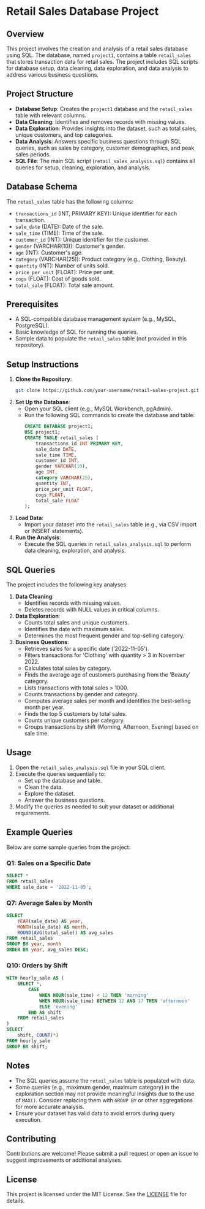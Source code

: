 # Retail Sales Database Project

## Overview
This project involves the creation and analysis of a retail sales database using SQL. The database, named `project1`, contains a table `retail_sales` that stores transaction data for retail sales. The project includes SQL scripts for database setup, data cleaning, data exploration, and data analysis to address various business questions.

## Project Structure
- **Database Setup**: Creates the `project1` database and the `retail_sales` table with relevant columns.
- **Data Cleaning**: Identifies and removes records with missing values.
- **Data Exploration**: Provides insights into the dataset, such as total sales, unique customers, and top categories.
- **Data Analysis**: Answers specific business questions through SQL queries, such as sales by category, customer demographics, and peak sales periods.
- **SQL File**: The main SQL script (`retail_sales_analysis.sql`) contains all queries for setup, cleaning, exploration, and analysis.

## Database Schema
The `retail_sales` table has the following columns:
- `transactions_id` (INT, PRIMARY KEY): Unique identifier for each transaction.
- `sale_date` (DATE): Date of the sale.
- `sale_time` (TIME): Time of the sale.
- `customer_id` (INT): Unique identifier for the customer.
- `gender` (VARCHAR(10)): Customer's gender.
- `age` (INT): Customer's age.
- `category` (VARCHAR(25)): Product category (e.g., Clothing, Beauty).
- `quantity` (INT): Number of units sold.
- `price_per_unit` (FLOAT): Price per unit.
- `cogs` (FLOAT): Cost of goods sold.
- `total_sale` (FLOAT): Total sale amount.

## Prerequisites
- A SQL-compatible database management system (e.g., MySQL, PostgreSQL).
- Basic knowledge of SQL for running the queries.
- Sample data to populate the `retail_sales` table (not provided in this repository).

## Setup Instructions
1. **Clone the Repository**:
   ```bash
   git clone https://github.com/your-username/retail-sales-project.git
   ```
2. **Set Up the Database**:
   - Open your SQL client (e.g., MySQL Workbench, pgAdmin).
   - Run the following SQL commands to create the database and table:
     ```sql
     CREATE DATABASE project1;
     USE project1;
     CREATE TABLE retail_sales (
         transactions_id INT PRIMARY KEY,
         sale_date DATE,
         sale_time TIME,
         customer_id INT,
         gender VARCHAR(10),
         age INT,
         category VARCHAR(25),
         quantity INT,
         price_per_unit FLOAT,
         cogs FLOAT,
         total_sale FLOAT
     );
     ```
3. **Load Data**:
   - Import your dataset into the `retail_sales` table (e.g., via CSV import or INSERT statements).
4. **Run the Analysis**:
   - Execute the SQL queries in `retail_sales_analysis.sql` to perform data cleaning, exploration, and analysis.

## SQL Queries
The project includes the following key analyses:
1. **Data Cleaning**:
   - Identifies records with missing values.
   - Deletes records with NULL values in critical columns.
2. **Data Exploration**:
   - Counts total sales and unique customers.
   - Identifies the date with maximum sales.
   - Determines the most frequent gender and top-selling category.
3. **Business Questions**:
   - Retrieves sales for a specific date ('2022-11-05').
   - Filters transactions for 'Clothing' with quantity > 3 in November 2022.
   - Calculates total sales by category.
   - Finds the average age of customers purchasing from the 'Beauty' category.
   - Lists transactions with total sales > 1000.
   - Counts transactions by gender and category.
   - Computes average sales per month and identifies the best-selling month per year.
   - Finds the top 5 customers by total sales.
   - Counts unique customers per category.
   - Groups transactions by shift (Morning, Afternoon, Evening) based on sale time.

## Usage
1. Open the `retail_sales_analysis.sql` file in your SQL client.
2. Execute the queries sequentially to:
   - Set up the database and table.
   - Clean the data.
   - Explore the dataset.
   - Answer the business questions.
3. Modify the queries as needed to suit your dataset or additional requirements.

## Example Queries
Below are some sample queries from the project:

### Q1: Sales on a Specific Date
```sql
SELECT *
FROM retail_sales
WHERE sale_date = '2022-11-05';
```

### Q7: Average Sales by Month
```sql
SELECT 
    YEAR(sale_date) AS year,
    MONTH(sale_date) AS month,
    ROUND(AVG(total_sale)) AS avg_sales
FROM retail_sales
GROUP BY year, month
ORDER BY year, avg_sales DESC;
```

### Q10: Orders by Shift
```sql
WITH hourly_sale AS (
    SELECT *,
        CASE 
            WHEN HOUR(sale_time) < 12 THEN 'morning'
            WHEN HOUR(sale_time) BETWEEN 12 AND 17 THEN 'afternoon'
            ELSE 'evening'
        END AS shift
    FROM retail_sales
)
SELECT 
    shift, COUNT(*)
FROM hourly_sale
GROUP BY shift;
```

## Notes
- The SQL queries assume the `retail_sales` table is populated with data.
- Some queries (e.g., maximum gender, maximum category) in the exploration section may not provide meaningful insights due to the use of `MAX()`. Consider replacing them with `GROUP BY` or other aggregations for more accurate analysis.
- Ensure your dataset has valid data to avoid errors during query execution.

## Contributing
Contributions are welcome! Please submit a pull request or open an issue to suggest improvements or additional analyses.

## License
This project is licensed under the MIT License. See the [LICENSE](LICENSE) file for details.
